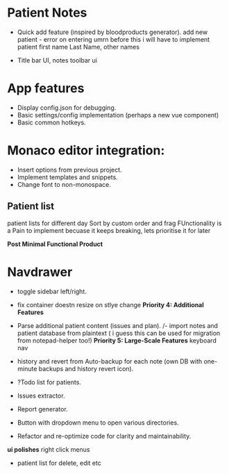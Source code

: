 # Patient Notes
- Quick add feature (inspired by bloodproducts generator).
add new patient - error on entering umrn
before this i will have to implement patient first name Last Name, other names

- Title bar UI, notes toolbar ui

# App features
- Display config.json for debugging.
- Basic settings/config implementation (perhaps a new vue component)
- Basic common hotkeys.


# Monaco editor integration:
  - Insert options from previous project.
  - Implement templates and snippets.
  - Change font to non-monospace.

## Patient list
patient lists for different day
Sort by custom order and frag FUnctionality is a Pain to implement becuase it keeps breaking, lets prioritise it for later


**Post Minimal Functional Product**

# Navdrawer
 -  toggle sidebar left/right.
  - fix  container doestn resize on stlye change
**Priority 4: Additional Features**
- Parse additional patient content (issues and plan).
/- import notes and patient database from plaintext ( i guess this can be used for migration from notepad-helper too!)
**Priority 5: Large-Scale Features**
keyboard nav
- history and revert from Auto-backup for each note (own DB with one-minute backups and history revert icon).
- ?Todo list for patients.
- Issues extractor.
- Report generator.

- Button with dropdown menu to open various directories.
- Refactor and re-optimize code for clarity and maintainability.

****ui polishes****
right click menus
 - patient list for delete, edit etc